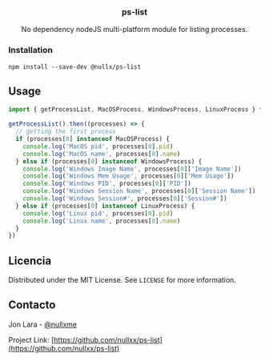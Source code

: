  <h3 align="center">ps-list</h3>

  <p align="center">
    No dependency nodeJS multi-platform module for listing processes. 

### Installation

```
npm install --save-dev @nullx/ps-list
```

## Usage

```ts
import { getProcessList, MacOSProcess, WindowsProcess, LinuxProcess } from '@nullx/ps-list';

getProcessList().then((processes) => {
  // getting the first process
  if (processes[0] instanceof MacOSProcess) {
    console.log('MacOS pid', processes[0].pid)
    console.log('MacOS name', processes[0].name)
  } else if (processes[0] instanceof WindowsProcess) {
    console.log('Windows Image Name', processes[0]['Image Name'])
    console.log('Windows Mem Usage', processes[0]['Mem Usage'])
    console.log('Windows PID', processes[0]['PID'])
    console.log('Windows Session Name', processes[0]['Session Name'])
    console.log('Windows Session#', processes[0]['Session#'])
  } else if (processes[0] instanceof LinuxProcess) {
    console.log('Linux pid', processes[0].pid)
    console.log('Linux name', processes[0].name)
  }
})
```
## Licencia

Distributed under the MIT License. See `LICENSE` for more information.

## Contacto
Jon Lara - [@nullxme](https://twitter.com/nullxme)

Project Link: [https://github.com/nullxx/ps-list](https://github.com/nullxx/ps-list)
